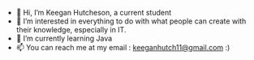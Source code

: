- 👋 Hi, I’m Keegan Hutcheson, a current student
- 👀 I’m interested in everything to do with what people can create with their knowledge, especially in IT. 
- 🌱 I’m currently learning Java
- 📫 You can reach me at my email : keeganhutch11@gmail.com :) 

<!---
keegan-11/keegan-11 is a ✨ special ✨ repository because its `README.md` (this file) appears on your GitHub profile.
You can click the Preview link to take a look at your changes.
--->

